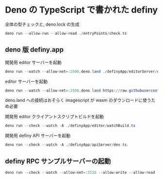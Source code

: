 # Deno の TypeScript で書かれた definy

全体の型チェックと, deno.lock の生成
```ps1
deno run --allow-run --allow-read ./entryPoints/check.ts
```

## deno 版 definy.app

開発用 editor サーバーを起動

```ps1
deno run --watch --allow-net=:2500,deno.land ./definyApp/editorServer/dev.ts
```

editor サーバーを起動

```ps1
deno run --watch --allow-net=:2500,deno.land https://raw.githubusercontent.com/narumincho/definy/main/deno-lib/definyApp/editorServer/dev.ts
```

deno.land への接続はおそらく imagescript が wasm のダウンロードに使うため必要

開発用 editor クライアントスクリプトビルドを起動

```ps1
deno run --check --watch -A ./definyApp/editor/watchBuild.ts
```

開発用 definy API サーバーを起動

```ps1
deno run --check --watch -A ./definyApp/apiServer/dev.ts
```

## definy RPC サンプルサーバーの起動

```ps1
deno run --check --watch --allow-net=:2520 --allow-write --allow-read ./definyRpc/dev.ts
```
